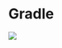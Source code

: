 # Gradle
[![](https://jitpack.io/v/zj565061763/encrypt.svg)](https://jitpack.io/#zj565061763/encrypt)
